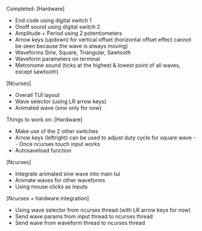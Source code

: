Completed:
[Hardware]
- End code using digital switch 1
- Onoff sound using digital switch 2
- Amplitude + Period using 2 potentiometers 
- Arrow keys (updown) for vertical offset (horizontal offset effect cannot be seen because the wave is always moving)
- Waveforms Sine, Square, Triangular, Sawtooth
- Waveform parameters on terminal
- Metronome sound (ticks at the highest & lowest point of all waves, except sawtooth)

[Ncurses]
- Overall TUI layout
- Wave selector (using LR arrow keys)
- Animated wave (sine only for now)



Things to work on:
[Hardware]
- Make use of the 2 other switches
- Arrow keys (leftright) can be used to adjust duty cycle for square wave -- Once ncurses touch input works
- Autosaveload function

[Ncurses]
- Integrate animated sine wave into main tui
- Animate waves for other waveforms 
- Using mouse clicks as inputs 

[Ncurses + hardware integration]
- Using wave selector from ncurses thread (with LR arrow keys for now)
- Send wave params from input thread to ncurses thread
- Send wave from waveform thread to ncurses thread
